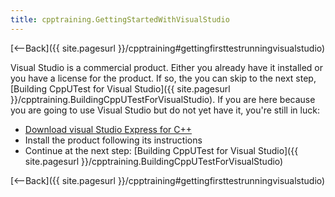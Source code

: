 ```yaml
---
title: cpptraining.GettingStartedWithVisualStudio
---
```

[<--Back]({{ site.pagesurl }}/cpptraining#gettingfirsttestrunningvisualstudio)

Visual Studio is a commercial product. Either you already have it installed or you have a license for the product. If so, the you can skip to the next step, [Building CppUTest for Visual Studio]({{ site.pagesurl }}/cpptraining.BuildingCppUTestForVisualStudio). If you are here because you are going to use Visual Studio but do not yet have it, you're still in luck:

* [Download visual Studio Express for C++](http://www.microsoft.com/visualstudio/en-us/products/2010-editions/visual-cpp-express)
* Install the product following its instructions
* Continue at the next step: [Building CppUTest for Visual Studio]({{ site.pagesurl }}/cpptraining.BuildingCppUTestForVisualStudio)

[<--Back]({{ site.pagesurl }}/cpptraining#gettingfirsttestrunningvisualstudio)